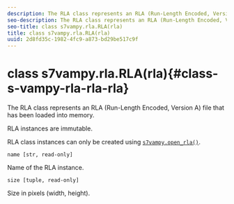 ```yaml
---
description: The RLA class represents an RLA (Run-Length Encoded, Version A) file that has been loaded into memory.
seo-description: The RLA class represents an RLA (Run-Length Encoded, Version A) file that has been loaded into memory.
seo-title: class s7vampy.rla.RLA(rla)
title: class s7vampy.rla.RLA(rla)
uuid: 2d8fd35c-1982-4fc9-a873-bd29be517c9f
---
```


# class s7vampy.rla.RLA(rla){#class-s-vampy-rla-rla-rla}

The RLA class represents an RLA (Run-Length Encoded, Version A) file that has been loaded into memory.

RLA instances are immutable.

RLA class instances can only be created using [ `s7vampy.open_rla()`](../../../c-s7vampy-api-reference/c-functions/r-s7vampy.open-rla.md#reference-e0869994e3fc4a22befc9a8dc2dfe1dc).

`name [str, read-only]`

Name of the RLA instance.

`size [tuple, read-only]`

Size in pixels (width, height). 
